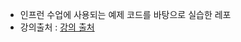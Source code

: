 - 인프런 수업에 사용되는 예제 코드를 바탕으로 실습한 레포
- 강의출처 : [강의 출처](https://www.inflearn.com/course/%EC%B4%88%EB%B3%B4%EC%9E%90%EB%A5%BC-%EC%9C%84%ED%95%9C-chatgpt-api-%ED%99%9C%EC%9A%A9%EB%B2%95/dashboard)

